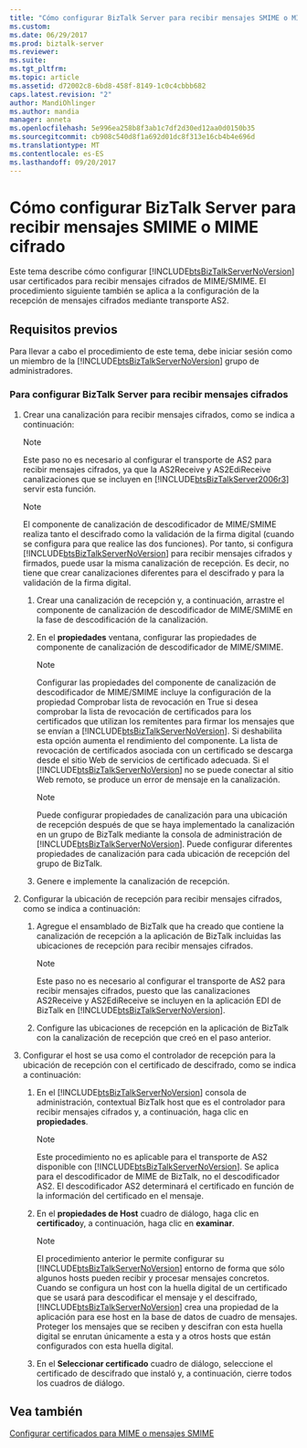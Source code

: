 ```yaml
---
title: "Cómo configurar BizTalk Server para recibir mensajes SMIME o MIME cifrado | Documentos de Microsoft"
ms.custom: 
ms.date: 06/29/2017
ms.prod: biztalk-server
ms.reviewer: 
ms.suite: 
ms.tgt_pltfrm: 
ms.topic: article
ms.assetid: d72002c8-6bd8-458f-8149-1c0c4cbbb682
caps.latest.revision: "2"
author: MandiOhlinger
ms.author: mandia
manager: anneta
ms.openlocfilehash: 5e996ea258b8f3ab1c7df2d30ed12aa0d0150b35
ms.sourcegitcommit: cb908c540d8f1a692d01dc8f313e16cb4b4e696d
ms.translationtype: MT
ms.contentlocale: es-ES
ms.lasthandoff: 09/20/2017
---
```

# <a name="how-to-configure-biztalk-server-to-receive-encrypted-mime-or-smime-messages"></a>Cómo configurar BizTalk Server para recibir mensajes SMIME o MIME cifrado
Este tema describe cómo configurar [!INCLUDE[btsBizTalkServerNoVersion](../includes/btsbiztalkservernoversion-md.md)] usar certificados para recibir mensajes cifrados de MIME/SMIME. El procedimiento siguiente también se aplica a la configuración de la recepción de mensajes cifrados mediante transporte AS2.  
  
## <a name="prerequisites"></a>Requisitos previos  
 Para llevar a cabo el procedimiento de este tema, debe iniciar sesión como un miembro de la [!INCLUDE[btsBizTalkServerNoVersion](../includes/btsbiztalkservernoversion-md.md)] grupo de administradores.  
  
### <a name="to-configure-biztalk-server-to-receive-encrypted-messages"></a>Para configurar BizTalk Server para recibir mensajes cifrados  
  
1.  Crear una canalización para recibir mensajes cifrados, como se indica a continuación:  
  
    > [!NOTE]
    >  Este paso no es necesario al configurar el transporte de AS2 para recibir mensajes cifrados, ya que la AS2Receive y AS2EdiReceive canalizaciones que se incluyen en [!INCLUDE[btsBizTalkServer2006r3](../includes/btsbiztalkserver2006r3-md.md)] servir esta función.  
  
    > [!NOTE]
    >  El componente de canalización de descodificador de MIME/SMIME realiza tanto el descifrado como la validación de la firma digital (cuando se configura para que realice las dos funciones). Por tanto, si configura [!INCLUDE[btsBizTalkServerNoVersion](../includes/btsbiztalkservernoversion-md.md)] para recibir mensajes cifrados y firmados, puede usar la misma canalización de recepción. Es decir, no tiene que crear canalizaciones diferentes para el descifrado y para la validación de la firma digital.  
  
    1.  Crear una canalización de recepción y, a continuación, arrastre el componente de canalización de descodificador de MIME/SMIME en la fase de descodificación de la canalización.  
  
    2.  En el **propiedades** ventana, configurar las propiedades de componente de canalización de descodificador de MIME/SMIME.  
  
        > [!NOTE]
        >  Configurar las propiedades del componente de canalización de descodificador de MIME/SMIME incluye la configuración de la propiedad Comprobar lista de revocación en True si desea comprobar la lista de revocación de certificados para los certificados que utilizan los remitentes para firmar los mensajes que se envían a [!INCLUDE[btsBizTalkServerNoVersion](../includes/btsbiztalkservernoversion-md.md)]. Si deshabilita esta opción aumenta el rendimiento del componente. La lista de revocación de certificados asociada con un certificado se descarga desde el sitio Web de servicios de certificado adecuada. Si el [!INCLUDE[btsBizTalkServerNoVersion](../includes/btsbiztalkservernoversion-md.md)] no se puede conectar al sitio Web remoto, se produce un error de mensaje en la canalización.  
  
        > [!NOTE]
        >  Puede configurar propiedades de canalización para una ubicación de recepción después de que se haya implementado la canalización en un grupo de BizTalk mediante la consola de administración de [!INCLUDE[btsBizTalkServerNoVersion](../includes/btsbiztalkservernoversion-md.md)]. Puede configurar diferentes propiedades de canalización para cada ubicación de recepción del grupo de BizTalk.  
  
    3.  Genere e implemente la canalización de recepción.  
  
2.  Configurar la ubicación de recepción para recibir mensajes cifrados, como se indica a continuación:  
  
    1.  Agregue el ensamblado de BizTalk que ha creado que contiene la canalización de recepción a la aplicación de BizTalk incluidas las ubicaciones de recepción para recibir mensajes cifrados.  
  
        > [!NOTE]
        >  Este paso no es necesario al configurar el transporte de AS2 para recibir mensajes cifrados, puesto que las canalizaciones AS2Receive y AS2EdiReceive se incluyen en la aplicación EDI de BizTalk en [!INCLUDE[btsBizTalkServerNoVersion](../includes/btsbiztalkservernoversion-md.md)].  
  
    2.  Configure las ubicaciones de recepción en la aplicación de BizTalk con la canalización de recepción que creó en el paso anterior.  
  
3.  Configurar el host se usa como el controlador de recepción para la ubicación de recepción con el certificado de descifrado, como se indica a continuación:  
  
    1.  En el [!INCLUDE[btsBizTalkServerNoVersion](../includes/btsbiztalkservernoversion-md.md)] consola de administración, contextual BizTalk host que es el controlador para recibir mensajes cifrados y, a continuación, haga clic en **propiedades**.  
  
        > [!NOTE]
        >  Este procedimiento no es aplicable para el transporte de AS2 disponible con [!INCLUDE[btsBizTalkServerNoVersion](../includes/btsbiztalkservernoversion-md.md)]. Se aplica para el descodificador de MIME de BizTalk, no el descodificador AS2. El descodificador AS2 determinará el certificado en función de la información del certificado en el mensaje.  
  
    2.  En el **propiedades de Host** cuadro de diálogo, haga clic en **certificado**y, a continuación, haga clic en **examinar**.  
  
        > [!NOTE]
        >  El procedimiento anterior le permite configurar su [!INCLUDE[btsBizTalkServerNoVersion](../includes/btsbiztalkservernoversion-md.md)] entorno de forma que sólo algunos hosts pueden recibir y procesar mensajes concretos. Cuando se configura un host con la huella digital de un certificado que se usará para descodificar el mensaje y el descifrado, [!INCLUDE[btsBizTalkServerNoVersion](../includes/btsbiztalkservernoversion-md.md)] crea una propiedad de la aplicación para ese host en la base de datos de cuadro de mensajes. Proteger los mensajes que se reciben y descifran con esta huella digital se enrutan únicamente a esta y a otros hosts que están configurados con esta huella digital.  
  
    3.  En el **Seleccionar certificado** cuadro de diálogo, seleccione el certificado de descifrado que instaló y, a continuación, cierre todos los cuadros de diálogo.  
  
## <a name="see-also"></a>Vea también  
 [Configurar certificados para MIME o mensajes SMIME](../technical-guides/configuring-certificates-for-mime-or-smime-messages.md)